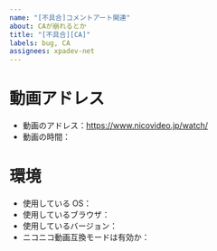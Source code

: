 ```yaml
---
name: "[不具合]コメントアート関連"
about: CAが崩れるとか
title: "[不具合][CA]"
labels: bug, CA
assignees: xpadev-net
---
```


# 動画アドレス

- 動画のアドレス：https://www.nicovideo.jp/watch/
- 動画の時間：

# 環境

- 使用している OS：
- 使用しているブラウザ：
- 使用しているバージョン：
- ニコニコ動画互換モードは有効か：
